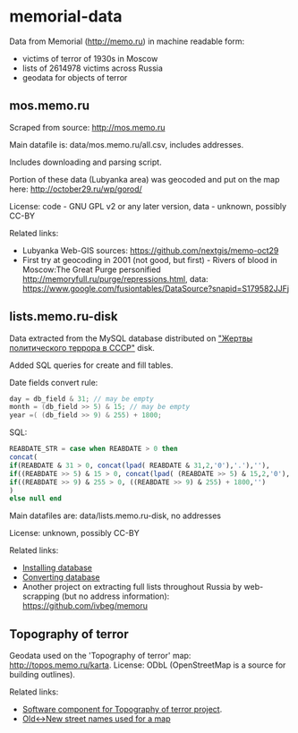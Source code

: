 memorial-data
=============

Data from Memorial (http://memo.ru) in machine readable form:

* victims of terror of 1930s in Moscow
* lists of 2614978 victims across Russia
* geodata for objects of terror

## mos.memo.ru

Scraped from source: http://mos.memo.ru

Main datafile is: data/mos.memo.ru/all.csv, includes addresses.

Includes downloading and parsing script.

Portion of these data (Lubyanka area) was geocoded and put on the map here: http://october29.ru/wp/gorod/

License: code - GNU GPL v2 or any later version, data - unknown, possibly CC-BY

Related links:

* Lubyanka Web-GIS sources: https://github.com/nextgis/memo-oct29
* First try at geocoding in 2001 (not good, but first) - Rivers of blood in Moscow:The Great Purge personified http://memoryfull.ru/purge/repressions.html, data: https://www.google.com/fusiontables/DataSource?snapid=S179582JJFj

## lists.memo.ru-disk

Data extracted from the MySQL database distributed on ["Жертвы политического террора в СССР"](http://rutracker.org/forum/viewtopic.php?t=1185307) disk.

Added SQL queries for create and fill tables.

Date fields convert rule:
```c
day = db_field & 31; // may be empty
month = (db_field >> 5) & 15; // may be empty
year =( (db_field >> 9) & 255) + 1800; 
```

SQL:
```sql
REABDATE_STR = case when REABDATE > 0 then
concat(
if(REABDATE & 31 > 0, concat(lpad( REABDATE & 31,2,'0'),'.'),''),
if((REABDATE >> 5) & 15 > 0, concat(lpad( (REABDATE >> 5) & 15,2,'0'),'.'),''),
if((REABDATE >> 9) & 255 > 0, ((REABDATE >> 9) & 255) + 1800,'')
) 
else null end
```

Main datafiles are: data/lists.memo.ru-disk, no addresses

License: unknown, possibly CC-BY

Related links:

* [Installing database](https://github.com/nextgis/memorial-data/wiki/%D0%A3%D1%81%D1%82%D0%B0%D0%BD%D0%BE%D0%B2%D0%BA%D0%B0-%D0%B1%D0%B0%D0%B7-%D0%B4%D0%B0%D0%BD%D0%BD%D1%8B%D1%85-%D0%B8%D0%B7-lists.memo.ru)
* [Converting database](https://github.com/nextgis/memorial-data/wiki/%D0%9A%D0%BE%D0%BD%D0%B2%D0%B5%D1%80%D1%82%D0%B0%D1%86%D0%B8%D1%8F-%D0%B1%D0%B0%D0%B7-%D0%B4%D0%B0%D0%BD%D0%BD%D1%8B%D1%85)
* Another project on extracting full lists throughout Russia by web-scrapping (but no address information): https://github.com/ivbeg/memoru

## Topography of terror

Geodata used on the 'Topography of terror' map: http://topos.memo.ru/karta. License: ODbL (OpenStreetMap is a source for building outlines).

Related links:

* [Software component for Topography of terror project](https://github.com/nextgis/topography-of-terror). 
* [Old<->New street names used for a map](https://github.com/nextgis/topography-of-terror/blob/master/DB%20sources/streets_names.csv)
